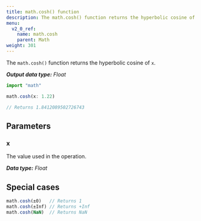 ```yaml
---
title: math.cosh() function
description: The math.cosh() function returns the hyperbolic cosine of `x`.
menu:
  v2_0_ref:
    name: math.cosh
    parent: Math
weight: 301
---
```


The `math.cosh()` function returns the hyperbolic cosine of `x`.

_**Output data type:** Float_

```js
import "math"

math.cosh(x: 1.22)

// Returns 1.8412089502726743
```

## Parameters

### x
The value used in the operation.

_**Data type:** Float_

## Special cases
```js
math.cosh(±0)   // Returns 1
math.cosh(±Inf) // Returns +Inf
math.cosh(NaN)  // Returns NaN
```
